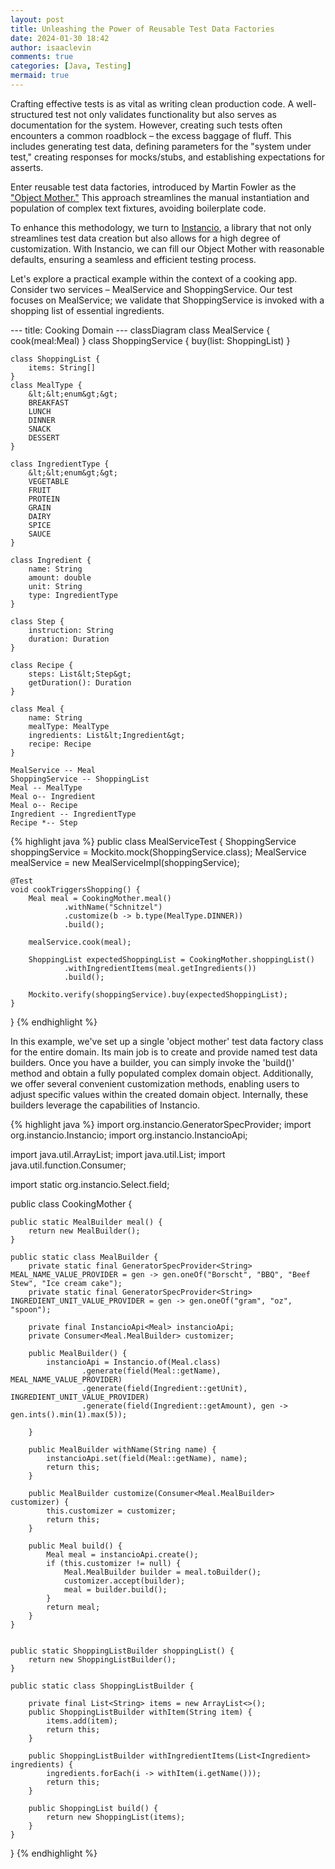 ```yaml
---
layout: post
title: Unleashing the Power of Reusable Test Data Factories
date: 2024-01-30 18:42
author: isaaclevin
comments: true
categories: [Java, Testing]
mermaid: true
---
```

Crafting effective tests is as vital as writing clean production code. A well-structured test not only validates functionality but also serves as documentation for the system. However, creating such tests often encounters a common roadblock – the excess baggage of fluff. This includes generating test data, defining parameters for the "system under test," creating responses for mocks/stubs, and establishing expectations for asserts.

Enter reusable test data factories, introduced by Martin Fowler as the ["Object Mother."](https://martinfowler.com/bliki/ObjectMother.html) This approach streamlines the manual instantiation and population of complex text fixtures, avoiding boilerplate code.

To enhance this methodology, we turn to [Instancio](https://www.instancio.org/), a library that not only streamlines test data creation but also allows for a high degree of customization. With Instancio, we can fill our Object Mother with reasonable defaults, ensuring a seamless and efficient testing process.

Let's explore a practical example within the context of a cooking app. Consider two services – MealService and ShoppingService. Our test focuses on MealService; we validate that ShoppingService is invoked with a shopping list of essential ingredients.

<div class="mermaid">
---
title: Cooking Domain
---
classDiagram
    class MealService {
         cook(meal:Meal)
    }
    class ShoppingService {
        buy(list: ShoppingList)
    }

    class ShoppingList {
        items: String[]
    }
    class MealType {
        &lt;&lt;enum&gt;&gt;
        BREAKFAST
        LUNCH
        DINNER
        SNACK
        DESSERT
    }

    class IngredientType {
        &lt;&lt;enum&gt;&gt;
        VEGETABLE
        FRUIT
        PROTEIN
        GRAIN
        DAIRY
        SPICE
        SAUCE
    }

    class Ingredient {
        name: String
        amount: double
        unit: String
        type: IngredientType
    }

    class Step {
        instruction: String
        duration: Duration
    }

    class Recipe {
        steps: List&lt;Step&gt;
        getDuration(): Duration
    }

    class Meal {
        name: String
        mealType: MealType
        ingredients: List&lt;Ingredient&gt;
        recipe: Recipe
    }

    MealService -- Meal
    ShoppingService -- ShoppingList
    Meal -- MealType
    Meal o-- Ingredient
    Meal o-- Recipe
    Ingredient -- IngredientType
    Recipe *-- Step
    
</div>
{% highlight java %}
public class MealServiceTest {
ShoppingService shoppingService = Mockito.mock(ShoppingService.class);
MealService mealService = new MealServiceImpl(shoppingService);

    @Test
    void cookTriggersShopping() {
        Meal meal = CookingMother.meal()
                .withName("Schnitzel")
                .customize(b -> b.type(MealType.DINNER))
                .build();

        mealService.cook(meal);

        ShoppingList expectedShoppingList = CookingMother.shoppingList()
                .withIngredientItems(meal.getIngredients())
                .build();

        Mockito.verify(shoppingService).buy(expectedShoppingList);
    }
}
{% endhighlight %}

In this example, we've set up a single 'object mother' test data factory class for the entire domain. 
Its main job is to create and provide named test data builders. Once you have a builder, 
you can simply invoke the 'build()' method and obtain a fully populated complex domain object. 
Additionally, we offer several convenient customization methods, enabling users to adjust specific values within the created domain object. 
Internally, these builders leverage the capabilities of Instancio.

{% highlight java %}
import org.instancio.GeneratorSpecProvider;
import org.instancio.Instancio;
import org.instancio.InstancioApi;

import java.util.ArrayList;
import java.util.List;
import java.util.function.Consumer;

import static org.instancio.Select.field;

public class CookingMother {

    public static MealBuilder meal() {
        return new MealBuilder();
    }

    public static class MealBuilder {
        private static final GeneratorSpecProvider<String> MEAL_NAME_VALUE_PROVIDER = gen -> gen.oneOf("Borscht", "BBQ", "Beef Stew", "Ice cream cake");
        private static final GeneratorSpecProvider<String> INGREDIENT_UNIT_VALUE_PROVIDER = gen -> gen.oneOf("gram", "oz", "spoon");

        private final InstancioApi<Meal> instancioApi;
        private Consumer<Meal.MealBuilder> customizer;

        public MealBuilder() {
            instancioApi = Instancio.of(Meal.class)
                    .generate(field(Meal::getName), MEAL_NAME_VALUE_PROVIDER)
                    .generate(field(Ingredient::getUnit), INGREDIENT_UNIT_VALUE_PROVIDER)
                    .generate(field(Ingredient::getAmount), gen -> gen.ints().min(1).max(5));

        }

        public MealBuilder withName(String name) {
            instancioApi.set(field(Meal::getName), name);
            return this;
        }

        public MealBuilder customize(Consumer<Meal.MealBuilder> customizer) {
            this.customizer = customizer;
            return this;
        }

        public Meal build() {
            Meal meal = instancioApi.create();
            if (this.customizer != null) {
                Meal.MealBuilder builder = meal.toBuilder();
                customizer.accept(builder);
                meal = builder.build();
            }
            return meal;
        }
    }


    public static ShoppingListBuilder shoppingList() {
        return new ShoppingListBuilder();
    }

    public static class ShoppingListBuilder {

        private final List<String> items = new ArrayList<>();
        public ShoppingListBuilder withItem(String item) {
            items.add(item);
            return this;
        }

        public ShoppingListBuilder withIngredientItems(List<Ingredient> ingredients) {
            ingredients.forEach(i -> withItem(i.getName()));
            return this;
        }

        public ShoppingList build() {
            return new ShoppingList(items);
        }
    }
}
{% endhighlight %}
